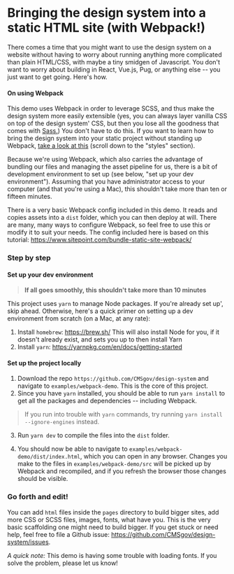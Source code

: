 # Bringing the design system into a static HTML site (with Webpack!)

There comes a time that you might want to use the design system on a website without having to worry about running anything more complicated than plain HTML/CSS, with maybe a tiny smidgen of Javascript. You don't want to worry about building in React, Vue.js, Pug, or anything else -- you just want to get going. Here's how.

#### On using Webpack

This demo uses Webpack in order to leverage SCSS, and thus make the design system more easily extensible (yes, you can always layer vanilla CSS on top of the design system' CSS, but then you lose all the goodness that comes with [Sass.](https://sass-lang.com/)) You don't have to do this. If you want to learn how to bring the design system into your static project without standing up Webpack, [take a look at this](https://design.cms.gov/getting-started/) (scroll down to the "styles" section).

Because we're using Webpack, which also carries the advantage of bundling our files and managing the asset pipeline for us, there is a bit of development environment to set up (see below, "set up your dev environment"). Assuming that you have administrator access to your computer (and that you're using a Mac), this shouldn't take more than ten or fifteen minutes.

There is a very basic Webpack config included in this demo. It reads and copies assets into a `dist` folder, which you can then deploy at will. There are many, many ways to configure Webpack, so feel free to use this or modify it to suit your needs. The config included here is based on this tutorial: https://www.sitepoint.com/bundle-static-site-webpack/

### Step by step

#### Set up your dev environment

> **If all goes smoothly, this shouldn't take more than 10 minutes**

This project uses `yarn` to manage Node packages. If you're already set up', skip ahead. Otherwise, here's a quick primer on setting up a dev environment from scratch (on a Mac, at any rate):

1. Install `homebrew`: https://brew.sh/ This will also install Node for you, if it doesn't already exist, and sets you up to then install Yarn
2. Install `yarn`: https://yarnpkg.com/en/docs/getting-started

#### Set up the project locally

1. Download the repo `https://github.com/CMSgov/design-system` and navigate to `examples/webpack-demo`. This is the core of this project.
2. Since you have `yarn` installed, you should be able to run `yarn install` to get all the packages and dependencies -- including Webpack.

> If you run into trouble with `yarn` commands, try running `yarn install --ignore-engines` instead.

3. Run `yarn dev` to compile the files into the `dist` folder.

4. You should now be able to navigate to `examples/webpack-demo/dist/index.html`, which you can open in any browser. Changes you make to the files in `examples/webpack-demo/src` will be picked up by Webpack and recompiled, and if you refresh the browser those changes should be visible.

### Go forth and edit!

You can add `html` files inside the `pages` directory to build bigger sites, add more CSS or SCSS files, images, fonts, what have you. This is the very basic scaffolding one might need to build bigger. If you get stuck or need help, feel free to file a Github issue: https://github.com/CMSgov/design-system/issues.

*A quick note:* This demo is having some trouble with loading fonts. If you solve the problem, please let us know!

